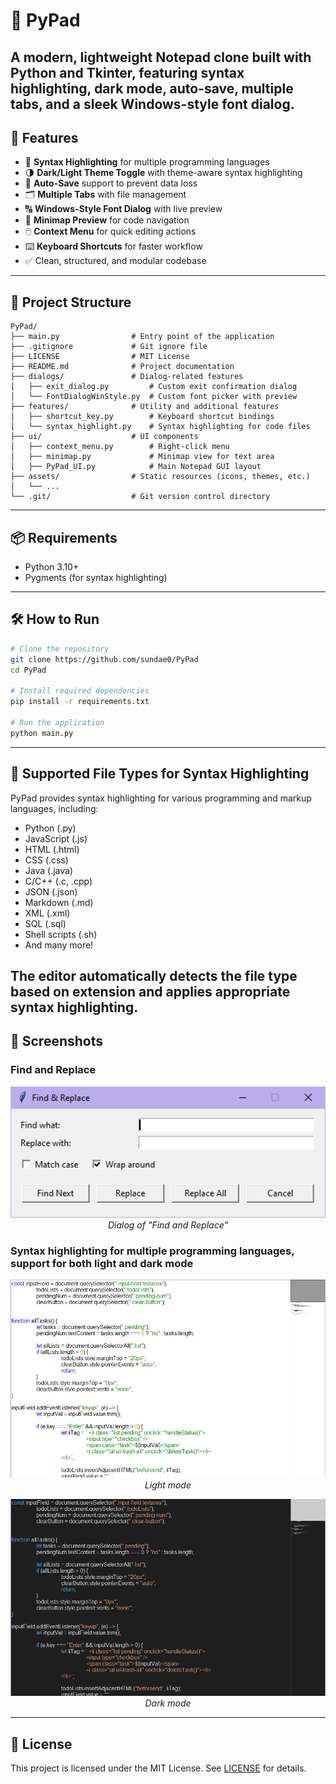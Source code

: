 # 📝 PyPad
A modern, lightweight Notepad clone built with Python and Tkinter, featuring syntax highlighting, dark mode, auto-save, multiple tabs, and a sleek Windows-style font dialog.
---
## 🚀 Features
- 🎨 **Syntax Highlighting** for multiple programming languages
- 🌗 **Dark/Light Theme Toggle** with theme-aware syntax highlighting
- 💾 **Auto-Save** support to prevent data loss
- 🗂️ **Multiple Tabs** with file management
- 🔠 **Windows-Style Font Dialog** with live preview
- 📜 **Minimap Preview** for code navigation
- 🖱️ **Context Menu** for quick editing actions
- ⌨️ **Keyboard Shortcuts** for faster workflow
- ✅ Clean, structured, and modular codebase
---
## 📁 Project Structure
```
PyPad/
├── main.py                # Entry point of the application
├── .gitignore             # Git ignore file
├── LICENSE                # MIT License
├── README.md              # Project documentation
├── dialogs/               # Dialog-related features
│   ├── exit_dialog.py         # Custom exit confirmation dialog
│   └── FontDialogWinStyle.py  # Custom font picker with preview
├── features/              # Utility and additional features
│   ├── shortcut_key.py        # Keyboard shortcut bindings
│   └── syntax_highlight.py    # Syntax highlighting for code files
├── ui/                    # UI components
│   ├── context_menu.py        # Right-click menu
│   ├── minimap.py             # Minimap view for text area
│   ├── PyPad_UI.py            # Main Notepad GUI layout
├── assets/                # Static resources (icons, themes, etc.)
│   └── ...                  
└── .git/                  # Git version control directory
```
---
## 📦 Requirements
- Python 3.10+
- Pygments (for syntax highlighting)
---
## 🛠️ How to Run
```bash
# Clone the repository
git clone https://github.com/sundae0/PyPad
cd PyPad

# Install required dependencies
pip install -r requirements.txt

# Run the application
python main.py
```
---
## 🌟 Supported File Types for Syntax Highlighting
PyPad provides syntax highlighting for various programming and markup languages, including:
- Python (.py)
- JavaScript (.js)
- HTML (.html)
- CSS (.css)
- Java (.java)
- C/C++ (.c, .cpp)
- JSON (.json)
- Markdown (.md)
- XML (.xml)
- SQL (.sql)
- Shell scripts (.sh)
- And many more!

The editor automatically detects the file type based on extension and applies appropriate syntax highlighting.
---
## 🎨 Screenshots
### Find and Replace

<p align="center">
  <img src="img/findandreplace.PNG" alt="image" width="600"/><br>
  <em>Dialog of "Find and Replace"</em>
</p>

### Syntax highlighting for multiple programming languages, support for both light and dark mode

<p align="center">
  <img src="img/syntaxlightmode.PNG" alt="image" width="600"/><br>
  <em>Light mode</em>
</p>

<p align="center">
  <img src="img/syntaxdarkmode.PNG" alt="image" width="600"/><br>
  <em>Dark mode</em>
</p>

---
## 📄 License
This project is licensed under the MIT License. See [LICENSE](LICENSE) for details.
